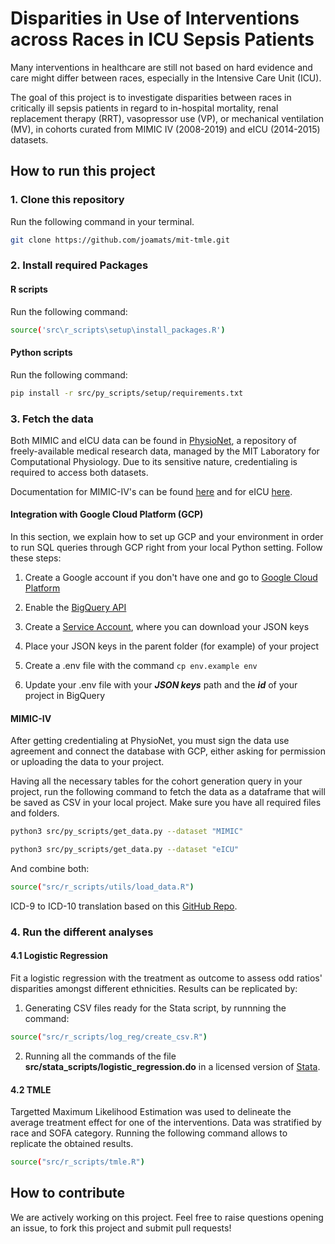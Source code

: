 # Disparities in Use of Interventions across Races in ICU Sepsis Patients

Many interventions in healthcare are still not based on hard evidence and care might differ between races, especially in the Intensive Care Unit (ICU).

The goal of this project is to investigate disparities between races in critically ill sepsis patients in regard to in-hospital mortality, renal replacement therapy (RRT), vasopressor use (VP), or mechanical ventilation (MV), in cohorts curated from MIMIC IV (2008-2019) and eICU (2014-2015) datasets.


## How to run this project 

### 1. Clone this repository

Run the following command in your terminal.

```sh
git clone https://github.com/joamats/mit-tmle.git
```

### 2. Install required Packages
#### R scripts

Run the following command:

```sh
source('src\r_scripts\setup\install_packages.R')
```

#### Python scripts

Run the following command:
```sh
pip install -r src/py_scripts/setup/requirements.txt
```

### 3. Fetch the data
Both MIMIC and eICU data can be found in [PhysioNet](https://physionet.org/), a repository of freely-available medical research data, managed by the MIT Laboratory for Computational Physiology. Due to its sensitive nature, credentialing is required to access both datasets.

Documentation for MIMIC-IV's can be found [here](https://mimic.mit.edu/) and for eICU [here](https://eicu-crd.mit.edu/).

#### Integration with Google Cloud Platform (GCP)

In this section, we explain how to set up GCP and your environment in order to run SQL queries through GCP right from your local Python setting. Follow these steps: 

1) Create a Google account if you don't have one and go to [Google Cloud Platform](https://console.cloud.google.com/bigquery)

2) Enable the [BigQuery API](https://console.cloud.google.com/apis/api/bigquery.googleapis.com)

3) Create a [Service Account](https://console.cloud.google.com/iam-admin/serviceaccounts), where you can download your JSON keys

4) Place your JSON keys in the parent folder (for example) of your project

5) Create a .env file with the command `cp env.example env `

6) Update your .env file with your ***JSON keys*** path and the ***id*** of your project in BigQuery


#### MIMIC-IV

After getting credentialing at PhysioNet, you must sign the data use agreement and connect the database with GCP, either asking for permission or uploading the data to your project.

Having all the necessary tables for the cohort generation query in your project, run the following command to fetch the data as a dataframe that will be saved as CSV in your local project. Make sure you have all required files and folders.


```sh
python3 src/py_scripts/get_data.py --dataset "MIMIC"
```

```sh
python3 src/py_scripts/get_data.py --dataset "eICU"
```

And combine both:
```sh
source("src/r_scripts/utils/load_data.R")
```

ICD-9 to ICD-10 translation based on this [GitHub Repo](https://github.com/AtlasCUMC/ICD10-ICD9-codes-conversion).

### 4. Run the different analyses
#### 4.1 Logistic Regression
Fit a logistic regression with the treatment as outcome to assess odd ratios' disparities amongst different ethnicities. Results can be replicated by:

1) Generating CSV files ready for the Stata script, by runnning the command:

```sh
source("src/r_scripts/log_reg/create_csv.R")
```

2) Running all the commands of the file **src/stata_scripts/logistic_regression.do** in a licensed version of [Stata](https://www.stata.com/).

#### 4.2 TMLE
Targetted Maximum Likelihood Estimation was used to delineate the average treatment effect for one of the interventions. Data was stratified by race and SOFA category. Running the following command allows to replicate the obtained results.

```sh
source("src/r_scripts/tmle.R")
```
## How to contribute
We are actively working on this project.
Feel free to raise questions opening an issue, to fork this project and submit pull requests!



